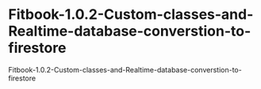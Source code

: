 # Fitbook-1.0.2-Custom-classes-and-Realtime-database-converstion-to-firestore
 Fitbook-1.0.2-Custom-classes-and-Realtime-database-converstion-to-firestore
